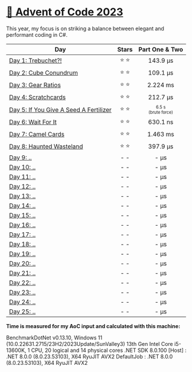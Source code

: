 # [🎄 Advent of Code 2023](https://adventofcode.com/2023)

This year, my focus is on striking a balance between elegant and performant coding in C#.

| Day                                                                                                                   |  Stars  | Part One \& Two  |
| --------------------------------------------------------------------------------------------------------------------- | :-----: | :-------: |
| [Day 1: Trebuchet?!](https://github.com/dr124/advent-of-code/blob/master/Advent._2023/Week1/Day1.cs) | ⭐️ ⭐️ | 143.9 µs |
| [Day 2: Cube Conundrum ](https://github.com/dr124/advent-of-code/blob/master/Advent._2023/Week1/Day2.cs) | ⭐️ ⭐️ | 109.1 µs |
| [Day 3: Gear Ratios](https://github.com/dr124/advent-of-code/blob/master/Advent._2023/Week1/Day3.cs)  | ⭐️ ⭐️ | 2.224 ms |
| [Day 4: Scratchcards](https://github.com/dr124/advent-of-code/blob/master/Advent._2023/Week1/Day4.cs)   | ⭐️ ⭐️ | 212.7 µs |   
| [Day 5: If You Give A Seed A Fertilizer](https://github.com/dr124/advent-of-code/blob/master/Advent._2023/Week1/Day5.cs)   | ⭐️ ⭐️ | <sub><sup>6.5 s </br> (brute force)</sup></sub> |   
| [Day 6: Wait For It](https://github.com/dr124/advent-of-code/blob/master/Advent._2023/Week1/Day6.cs)   | ⭐️ ⭐️ | 630.1 ns |  
| [Day 7: Camel Cards](https://github.com/dr124/advent-of-code/blob/master/Advent._2023/Week1/Day7.cs)   | ⭐️ ⭐️ | 1.463 ms | 
| [Day 8: Haunted Wasteland](https://github.com/dr124/advent-of-code/blob/master/Advent._2023/Week2/Day8.cs)   | ⭐️ ⭐️ | 397.9 µs |  
| [Day 9: ..](https://github.com/dr124/advent-of-code/blob/master/Advent._2023/Week2/Day9.cs)   | - - | - µs |  
| [Day 10: ..](https://github.com/dr124/advent-of-code/blob/master/Advent._2023/Week2/Day10.cs) | - - | - µs |  
| [Day 11: ..](https://github.com/dr124/advent-of-code/blob/master/Advent._2023/Week2/Day11.cs) | - - | - µs |  
| [Day 12: ..](https://github.com/dr124/advent-of-code/blob/master/Advent._2023/Week2/Day12.cs) | - - | - µs |  
| [Day 13: ..](https://github.com/dr124/advent-of-code/blob/master/Advent._2023/Week2/Day13.cs) | - - | - µs |  
| [Day 14: ..](https://github.com/dr124/advent-of-code/blob/master/Advent._2023/Week2/Day14.cs) | - - | - µs | 
| [Day 15: ..](https://github.com/dr124/advent-of-code/blob/master/Advent._2023/Week3/Day15.cs) | - - | - µs |  
| [Day 16: ..](https://github.com/dr124/advent-of-code/blob/master/Advent._2023/Week3/Day16.cs) | - - | - µs |  
| [Day 17: ..](https://github.com/dr124/advent-of-code/blob/master/Advent._2023/Week3/Day17.cs) | - - | - µs |  
| [Day 18: ..](https://github.com/dr124/advent-of-code/blob/master/Advent._2023/Week3/Day18.cs) | - - | - µs |  
| [Day 19: ..](https://github.com/dr124/advent-of-code/blob/master/Advent._2023/Week3/Day19.cs) | - - | - µs |  
| [Day 20: ..](https://github.com/dr124/advent-of-code/blob/master/Advent._2023/Week3/Day20.cs) | - - | - µs |  
| [Day 21: ..](https://github.com/dr124/advent-of-code/blob/master/Advent._2023/Week3/Day21.cs) | - - | - µs |  
| [Day 22: ..](https://github.com/dr124/advent-of-code/blob/master/Advent._2023/Week4/Day22.cs) | - - | - µs |  
| [Day 23: ..](https://github.com/dr124/advent-of-code/blob/master/Advent._2023/Week4/Day23.cs) | - - | - µs |  
| [Day 24: ..](https://github.com/dr124/advent-of-code/blob/master/Advent._2023/Week4/Day24.cs) | - - | - µs |  
| [Day 25: ..](https://github.com/dr124/advent-of-code/blob/master/Advent._2023/Week4/Day25.cs) | - - | - µs |  


**Time is measured for my AoC input and calculated with this machine:**

BenchmarkDotNet v0.13.10, Windows 11 (10.0.22631.2715/23H2/2023Update/SunValley3)
13th Gen Intel Core i5-13600K, 1 CPU, 20 logical and 14 physical cores
.NET SDK 8.0.100
  [Host]     : .NET 8.0.0 (8.0.23.53103), X64 RyuJIT AVX2
  DefaultJob : .NET 8.0.0 (8.0.23.53103), X64 RyuJIT AVX2
